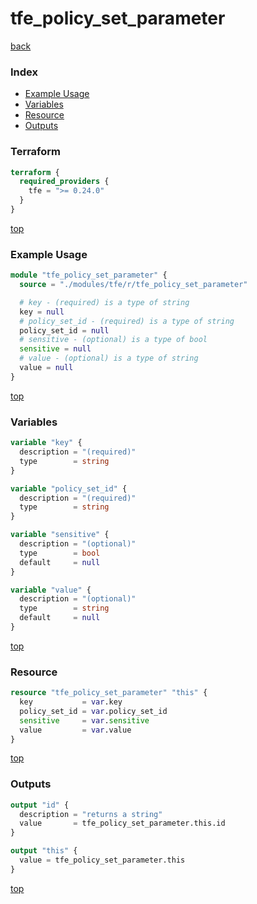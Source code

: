 # tfe_policy_set_parameter

[back](../tfe.md)

### Index

- [Example Usage](#example-usage)
- [Variables](#variables)
- [Resource](#resource)
- [Outputs](#outputs)

### Terraform

```terraform
terraform {
  required_providers {
    tfe = ">= 0.24.0"
  }
}
```

[top](#index)

### Example Usage

```terraform
module "tfe_policy_set_parameter" {
  source = "./modules/tfe/r/tfe_policy_set_parameter"

  # key - (required) is a type of string
  key = null
  # policy_set_id - (required) is a type of string
  policy_set_id = null
  # sensitive - (optional) is a type of bool
  sensitive = null
  # value - (optional) is a type of string
  value = null
}
```

[top](#index)

### Variables

```terraform
variable "key" {
  description = "(required)"
  type        = string
}

variable "policy_set_id" {
  description = "(required)"
  type        = string
}

variable "sensitive" {
  description = "(optional)"
  type        = bool
  default     = null
}

variable "value" {
  description = "(optional)"
  type        = string
  default     = null
}
```

[top](#index)

### Resource

```terraform
resource "tfe_policy_set_parameter" "this" {
  key           = var.key
  policy_set_id = var.policy_set_id
  sensitive     = var.sensitive
  value         = var.value
}
```

[top](#index)

### Outputs

```terraform
output "id" {
  description = "returns a string"
  value       = tfe_policy_set_parameter.this.id
}

output "this" {
  value = tfe_policy_set_parameter.this
}
```

[top](#index)